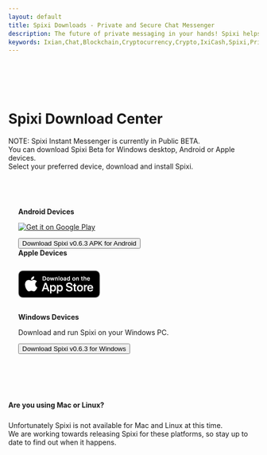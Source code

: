 ```yaml
---
layout: default
title: Spixi Downloads - Private and Secure Chat Messenger
description: The future of private messaging in your hands! Spixi helps you keep your conversations completely private!
keywords: Ixian,Chat,Blockchain,Cryptocurrency,Crypto,IxiCash,Spixi,Private
---
```

<div class="bg-success d-flex align-items-center" style="padding-bottom: 60px;">
</div>
<div class="container">
    <h1 class="text-center downloadsTitle">Spixi Download Center</h1>
    <p class="text-center downloadsSubTitle">NOTE: Spixi Instant Messenger is currently in Public BETA.<br>
        You can download Spixi Beta for Windows desktop, Android or Apple devices.<br>
        Select your preferred device, download and install Spixi.<br>
    </p><div class="divider"></div>
    <div class="row" style="padding-bottom: 40px;padding-top: 60px;padding-left:20px;padding-right:20px;">
        <div class="col-md-3 col-xl-6 col-md-5 mb-3 downloadBoxSmall">
            <i class="fab fa-android d-xl-flex justify-content-xl-center justify-content-center"></i>
            <strong>Android Devices</strong>
            <p class="text-center">
                <a href="https://play.google.com/store/apps/details?id=io.ixian.spixi&pcampaignid=pcampaignidMKT-Other-global-all-co-prtnr-py-PartBadge-Mar2515-1" target="_blank">
                    <img alt="Get it on Google Play" src="https://play.google.com/intl/en_us/badges/static/images/badges/en_badge_web_generic.png" style="height:80px"/>
                </a>
            </p>
            <a href="https://github.com/ProjectIxian/Spixi/releases/download/v0.6.3/Spixi-v0.6.3-Android.apk">
                <button class="btn btn-primary text-left radial-fill" type="button">Download Spixi v0.6.3 APK for Android</button>
            </a>
        </div>
        <div class="col-md-3 col-xl-6 col-md-5 mb-3 downloadBoxSmall">
            <i class="fab fa-apple d-xl-flex justify-content-xl-center justify-content-center"></i>
            <strong>Apple Devices</strong>
            <p class="text-center">
                <a href="https://apps.apple.com/us/app/spixi-im-wallet/id1506931056" target="_blank">
                    <img alt="Download on the App Store" src="assets/img/AppStoreBadge.png" style="margin:13px 0px;"/>
                </a>
            </p>
        </div>
        <div class="col-md-3 col-xl-6 col-md-5 mb-3 downloadBoxSmall">
            <i class="fab fa-windows d-xl-flex justify-content-xl-center justify-content-center"></i>
            <strong>Windows Devices</strong>
            <p class="text-center">Download and run Spixi on your Windows PC.</p>
            <a href="https://github.com/ProjectIxian/Spixi/releases/download/v0.6.3/Spixi-v0.6.3-Win.zip">
                <button class="btn btn-primary text-left radial-fill" type="button">Download Spixi v0.6.3 for Windows</button>
            </a>
        </div>
    </div>
    <div class="divider"></div>
</div>
<p class="text-center" style="padding-top: 40px;padding-bottom: 20;font-weight: bold;">Are you using Mac or Linux?</p>
<p class="text-center" style="padding-top: 10px;padding-bottom: 40px;">Unfortunately Spixi is not available for Mac and Linux at this time.<br>We are working towards releasing Spixi for these platforms, so stay up to date to find out when it happens.</p>
